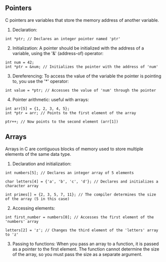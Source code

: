 ## Pointers

C pointers are variables that store the memory address of another variable.

1. Declaration:
```
int *ptr; // Declares an integer pointer named 'ptr'
```
2. Initialization:
A pointer should be initialized with the address of a variable, using the '&' (address-of) operator:
```
int num = 42;
int *ptr = &num; // Initializes the pointer with the address of 'num'
```
3. Dereferencing:
To access the value of the variable the pointer is pointing to, you use the '*' operator:
```
int value = *ptr; // Accesses the value of 'num' through the pointer
```
4. Pointer arithmetic:
useful with arrays:
```
int arr[5] = {1, 2, 3, 4, 5};
int *ptr = arr; // Points to the first element of the array

ptr++; // Now points to the second element (arr[1])
```

## Arrays
Arrays in C are contiguous blocks of memory used to store multiple elements of the same data type.

1. Declaration and initialization:
```
int numbers[5]; // Declares an integer array of 5 elements

char letters[4] = {'a', 'b', 'c', 'd'}; // Declares and initializes a character array

int primes[] = {2, 3, 5, 7, 11}; // The compiler determines the size of the array (5 in this case)
```

2. Accessing elements:
```
int first_number = numbers[0]; // Accesses the first element of the 'numbers' array

letters[2] = 'z'; // Changes the third element of the 'letters' array to 'z'
```
3. Passing to functions:
When you pass an array to a function, it is passed as a pointer to the first element. The function cannot determine the size of the array, so you must pass the size as a separate argument.
